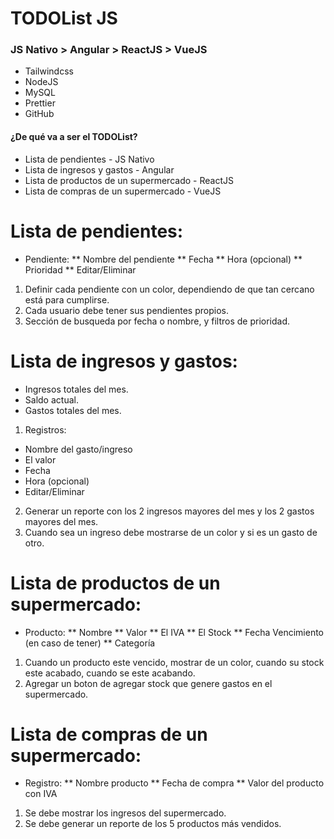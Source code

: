 # TODOList JS

### JS Nativo > Angular > ReactJS > VueJS
* Tailwindcss
* NodeJS
* MySQL
* Prettier
* GitHub

#### ¿De qué va a ser el TODOList?
* Lista de pendientes - JS Nativo
* Lista de ingresos y gastos - Angular
* Lista de productos de un supermercado - ReactJS
* Lista de compras de un supermercado - VueJS

# Lista de pendientes:
* Pendiente:
** Nombre del pendiente
** Fecha
** Hora (opcional)
** Prioridad
** Editar/Eliminar

1. Definir cada pendiente con un color, dependiendo de que tan cercano está para cumplirse.
2. Cada usuario debe tener sus pendientes propios.
3. Sección de busqueda por fecha o nombre, y filtros de prioridad.

# Lista de ingresos y gastos:
* Ingresos totales del mes.
* Saldo actual.
* Gastos totales del mes.

1. Registros:
* Nombre del gasto/ingreso
* El valor
* Fecha
* Hora (opcional)
* Editar/Eliminar

2. Generar un reporte con los 2 ingresos mayores del mes y los 2 gastos mayores del mes.
3. Cuando sea un ingreso debe mostrarse de un color y si es un gasto de otro.

# Lista de productos de un supermercado:
* Producto:
** Nombre
** Valor
** El IVA
** El Stock
** Fecha Vencimiento (en caso de tener)
** Categoría

1. Cuando un producto este vencido, mostrar de un color, cuando su stock este acabado, cuando se este acabando.
2. Agregar un boton de agregar stock que genere gastos en el supermercado.

# Lista de compras de un supermercado:
* Registro:
** Nombre producto
** Fecha de compra
** Valor del producto con IVA

1. Se debe mostrar los ingresos del supermercado.
2. Se debe generar un reporte de los 5 productos más vendidos.